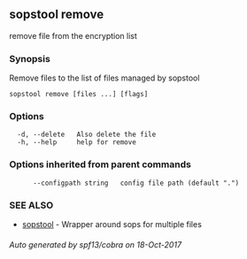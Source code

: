 ## sopstool remove

remove file from the encryption list

### Synopsis


Remove files to the list of files managed by sopstool

```
sopstool remove [files ...] [flags]
```

### Options

```
  -d, --delete   Also delete the file
  -h, --help     help for remove
```

### Options inherited from parent commands

```
      --configpath string   config file path (default ".")
```

### SEE ALSO
* [sopstool](sopstool.md)	 - Wrapper around sops for multiple files

###### Auto generated by spf13/cobra on 18-Oct-2017
